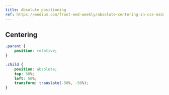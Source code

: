 ```yaml
---
title: Absolute positioning
ref: https://medium.com/front-end-weekly/absolute-centering-in-css-ea3a9d0ad72e
---
```


## Centering

```css
.parent {
    position: relative;
}

.child {
    position: absolute;
    top: 50%;
    left: 50%;
    transform: translate(-50%, -50%);
}
```
